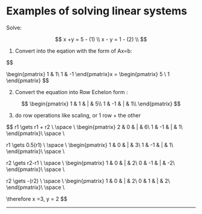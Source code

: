 # Examples of solving linear systems

Solve:

$$
x +y = 5 - (1) \\
x - y = 1 - (2) \\
$$

1. Convert into the eqation with the form of Ax=b:

$$

\begin{pmatrix}
    1 & 1\\
    1 & -1
\end{pmatrix}x =
\begin{pmatrix}
    5 \\
    1
\end{pmatrix}
$$

2. Convert the equation into Row Echelon form :

$$
\begin{pmatrix}
    1 & 1 & | & 5\\
    1 & -1 & | & 1\\
\end{pmatrix}
$$

3. do row operations like scaling, or 1 row + the other

$$
r1 \gets r1 + r2 \\
\space \\
\begin{pmatrix}
    2 & 0 & | & 6\\
    1 & -1 & | & 1\\
\end{pmatrix}\\
\space \\

r1 \gets 0.5(r1) \\
\space \\
\begin{pmatrix}
    1 & 0 & | & 3\\
    1 & -1 & | & 1\\
\end{pmatrix}\\
\space \\

r2 \gets r2-r1 \\
\space \\
\begin{pmatrix}
    1 & 0 & | & 2\\
    0 & -1 & | & -2\\
\end{pmatrix}\\
\space \\

r2 \gets -(r2) \\
\space \\
\begin{pmatrix}
    1 & 0 & | & 2\\
    0 & 1 & | & 2\\
\end{pmatrix}\\
\space \\

\therefore x =3, y = 2
$$

---

